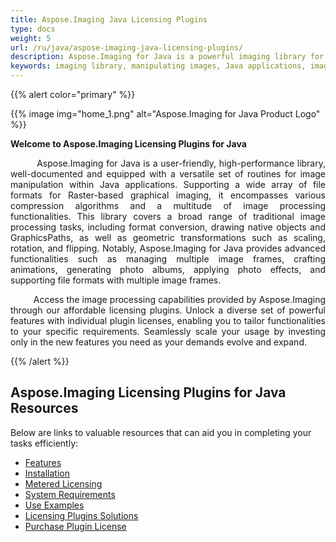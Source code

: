 ```yaml
---
title: Aspose.Imaging Java Licensing Plugins
type: docs
weight: 5
url: /ru/java/aspose-imaging-java-licensing-plugins/
description: Aspose.Imaging for Java is a powerful imaging library for Java applications, featuring easy-to-use functions and broad file format support. It enables seamless image creation, manipulation, and saving with high performance.
keywords: imaging library, manipulating images, Java applications, image processing, format conversion, native objects, geometric transformations, scaling images, rotate and flip
---
```


{{% alert color="primary" %}}

{{% image img="home_1.png" alt="Aspose.Imaging for Java Product Logo" %}}

**Welcome to Aspose.Imaging Licensing Plugins for Java**

<p align='justify'>
&nbsp;&nbsp;&nbsp;&nbsp;&nbsp;&nbsp;&nbsp;&nbsp;
Aspose.Imaging for Java is a user-friendly, high-performance library, well-documented and equipped with a versatile set of routines for image manipulation within Java applications. Supporting a wide array of file formats for Raster-based graphical imaging, it encompasses various compression algorithms and a multitude of image processing functionalities. This library covers a broad range of traditional image processing tasks, including format conversion, drawing native objects and GraphicsPaths, as well as geometric transformations such as scaling, rotation, and flipping. Notably, Aspose.Imaging for Java provides advanced functionalities such as managing multiple image frames, crafting animations, generating photo albums, applying photo effects, and supporting file formats with multiple image frames.
</p>

<p align='justify'>
&nbsp;&nbsp;&nbsp;&nbsp;&nbsp;&nbsp;&nbsp;&nbsp;
Access the image processing capabilities provided by Aspose.Imaging through our affordable licensing plugins. Unlock a diverse set of powerful features with individual plugin licenses, enabling you to tailor functionalities to your specific requirements. Seamlessly scale your usage by investing only in the new features you need as your demands evolve and expand.
</p>

{{% /alert %}}

## **Aspose.Imaging Licensing Plugins for Java Resources**

Below are links to valuable resources that can aid you in completing your tasks efficiently:

- [Features](/imaging/ru/java/aspose-imaging-java-licensing-plugins/features/)
- [Installation](/imaging/ru/java/aspose-imaging-java-licensing-plugins/installation/)
- [Metered Licensing](/imaging/ru/java/aspose-imaging-java-licensing-plugins/metered-licensing/)
- [System Requirements](/imaging/ru/java/aspose-imaging-java-licensing-plugins/system-requirements/)
- [Use Examples](/imaging/ru/java/plugins/developer-guide/use-examples/)
- [Licensing Plugins Solutions](https://products.aspose.org/imaging/)
- [Purchase Plugin License](https://purchase.aspose.org/buy)
